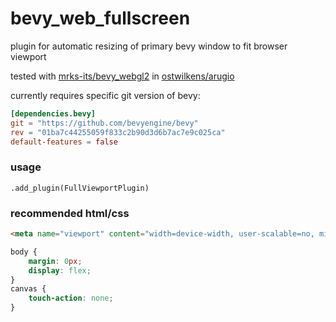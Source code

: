 # bevy_web_fullscreen
plugin for automatic resizing of primary bevy window to fit browser viewport

tested with [mrks-its/bevy_webgl2](https://github.com/mrk-its/bevy_webgl2) in [ostwilkens/arugio](https://github.com/ostwilkens/arugio)

currently requires specific git version of bevy:
```toml
[dependencies.bevy]
git = "https://github.com/bevyengine/bevy"
rev = "01ba7c44255059f833c2b90d3d6b7ac7e9c025ca"
default-features = false
```

### usage
`.add_plugin(FullViewportPlugin)`

### recommended html/css
```html
<meta name="viewport" content="width=device-width, user-scalable=no, minimum-scale=1.0, maximum-scale=1.0"/>
```

```css
body {
    margin: 0px;
    display: flex;
}
canvas {
    touch-action: none;
}
```